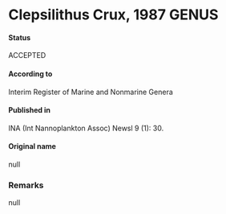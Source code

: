 Clepsilithus Crux, 1987 GENUS
=======

#### Status
ACCEPTED

#### According to
Interim Register of Marine and Nonmarine Genera

#### Published in
INA (Int Nannoplankton Assoc) Newsl 9 (1): 30.

#### Original name
null

### Remarks
null